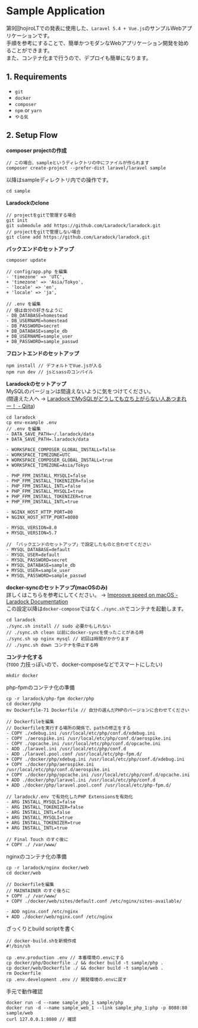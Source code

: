 # Sample Application

第9回hojiroLTでの発表に使用した、`Laravel 5.4 + Vue.js`のサンプルWebアプリケーションです。  
手順を参考にすることで、簡単かつモダンなWebアプリケーション開発を始めることができます。  
また、コンテナ化まで行うので、デプロイも簡単になります。

## 1. Requirements

* `git`
* `docker`
* `composer`
* `npm` or `yarn`
* `やる気`

## 2. Setup Flow

__composer projectの作成__

```
// この場合、sampleというディレクトリの中にファイルが作られます
composer create-project --prefer-dist laravel/laravel sample
```

以降はsampleディレクトリ内での操作です。

```
cd sample
```

__Laradockのclone__

```
// projectをgitで管理する場合
git init
git submodule add https://github.com/Laradock/laradock.git
// projectをgitで管理しない場合
git clone add https://github.com/Laradock/laradock.git
```

__バックエンドのセットアップ__

```
composer update
 
// config/app.php を編集
- 'timezone' => 'UTC',
+ 'timezone' => 'Asia/Tokyo',
- 'locale' => 'en',
+ 'locale' => 'ja',
 
// .env を編集
// 値は自分の好きなように
- DB_DATABASE=homestead
- DB_USERNAME=homestead
- DB_PASSWORD=secret
+ DB_DATABASE=sample_db
+ DB_USERNAME=sample_user
+ DB_PASSWORD=sample_passwd
```

__フロントエンドのセットアップ__

```
npm install // デフォルトでVue.jsが入る
npm run dev // jsとsassのコンパイル
```

__Laradockのセットアップ__  
MySQLのバージョンは間違えないように気をつけてください。  
(間違えた人へ → [LaradockでMySQLがどうしても立ち上がらない人あつまれー！ - Qiita](http://qiita.com/lala_fell/items/d4bd1340a5cc7dfcfcb4))

```
cd laradock
cp env-example .env
// .env を編集
- DATA_SAVE_PATH=~/.laradock/data
+ DATA_SAVE_PATH=.laradock/data
 
- WORKSPACE_COMPOSER_GLOBAL_INSTALL=false
- WORKSPACE_TIMEZONE=UTC
+ WORKSPACE_COMPOSER_GLOBAL_INSTALL=true
+ WORKSPACE_TIMEZONE=Asia/Tokyo
 
- PHP_FPM_INSTALL_MYSQLI=false
- PHP_FPM_INSTALL_TOKENIZER=false
- PHP_FPM_INSTALL_INTL=false
+ PHP_FPM_INSTALL_MYSQLI=true
+ PHP_FPM_INSTALL_TOKENIZER=true
+ PHP_FPM_INSTALL_INTL=true
 
- NGINX_HOST_HTTP_PORT=80
+ NGINX_HOST_HTTP_PORT=8080
 
- MYSQL_VERSION=8.0
+ MYSQL_VERSION=5.7
 
// 「バックエンドのセットアップ」で設定したものと合わせてください
- MYSQL_DATABASE=default
- MYSQL_USER=default
- MYSQL_PASSWORD=secret
+ MYSQL_DATABASE=sample_db
+ MYSQL_USER=sample_user
+ MYSQL_PASSWORD=sample_passwd

```

__docker-syncのセットアップ(macOSのみ)__  
詳しくはこちらを参考にしてください。 → [Improove speed on macOS - Laradock Documentation](http://laradock.io/documentation/#improve-speed-on-macos)  
この設定以降は`docker-compose`ではなく`./sync.sh`でコンテナを起動します。

```
cd laradock
./sync.sh install // sudo 必要かもしれない
// ./sync.sh clean 以前にdocker-syncを使ったことがある時
./sync.sh up nginx mysql // 初回は時間がかかります
// ./sync.sh down コンテナを停止する時
```

__コンテナ化する__  
(`TODO` 力技っぽいので、docker-composeなどでスマートにしたい)

```
mkdir docker
```

php-fpmのコンテナ化の準備

```
cp -r laradock/php-fpm docker/php
cd docker/php
mv Dockerfile-71 Dockerfile // 自分の選んだPHPのバージョンに合わせてください
 
// Dockerfileを編集
// Dockerfileを実行する場所の関係で、pathの修正をする
- COPY ./xdebug.ini /usr/local/etc/php/conf.d/xdebug.ini
- COPY ./aerospike.ini /usr/local/etc/php/conf.d/aerospike.ini
- COPY ./opcache.ini /usr/local/etc/php/conf.d/opcache.ini
- ADD ./laravel.ini /usr/local/etc/php/conf.d
- ADD ./laravel.pool.conf /usr/local/etc/php-fpm.d/
+ COPY ./docker/php/xdebug.ini /usr/local/etc/php/conf.d/xdebug.ini
+ COPY ./docker/php/aerospike.ini /usr/local/etc/php/conf.d/aerospike.ini
+ COPY ./docker/php/opcache.ini /usr/local/etc/php/conf.d/opcache.ini
+ ADD ./docker/php/laravel.ini /usr/local/etc/php/conf.d
+ ADD ./docker/php/laravel.pool.conf /usr/local/etc/php-fpm.d/
 
// laradock/.env で有効化したPHP Extensionsを有効化
- ARG INSTALL_MYSQLI=false
- ARG INSTALL_TOKENIZER=false
- ARG INSTALL_INTL=false
+ ARG INSTALL_MYSQLI=true
+ ARG INSTALL_TOKENIZER=true
+ ARG INSTALL_INTL=true
 
// Final Touch のすぐ後に
+ COPY ./ /var/www/
```

nginxのコンテナ化の準備

```
cp -r laradock/nginx docker/web
cd docker/web
 
// Dockerfileを編集
// MAINTAINER のすぐ後ろに
+ COPY ./ /var/www/
+ COPY ./docker/web/sites/default.conf /etc/nginx/sites-available/
 
- ADD nginx.conf /etc/nginx
+ ADD ./docker/web/nginx.conf /etc/nginx
```

ざっくりとbuild scriptを書く

```
// docker-build.shを新規作成
#!/bin/sh

cp .env.production .env // 本番環境の.envにする
cp docker/php/Dockerfile ./ && docker build -t sample/php .
cp docker/web/Dockerfile ./ && docker build -t sample/web .
rm Dockerfile
cp .env.development .env // 開発環境の.envに戻す
```

手元で動作確認

```
docker run -d --name sample_php_1 sample/php
docker run -d --name sample_web_1 --link sample_php_1:php -p 8080:80 sample/web
curl 127.0.0.1:8080 // 確認
```
